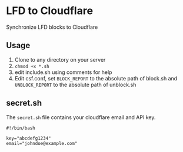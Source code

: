 # LFD to Cloudflare

Synchronize LFD blocks to Cloudflare

## Usage

1. Clone to any directory on your server
2. `chmod +x *.sh`
3. edit include.sh using comments for help
4. Edit csf.conf, set `BLOCK_REPORT` to the absolute path of block.sh and `UNBLOCK_REPORT` to the absolute path of unblock.sh

## secret.sh

The `secret.sh` file contains your cloudflare email and API key.

```
#!/bin/bash

key="abcdefg1234"
email="johndoe@example.com"
```
